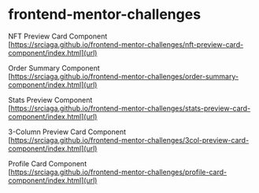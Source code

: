 # frontend-mentor-challenges

NFT Preview Card Component  
[https://srciaga.github.io/frontend-mentor-challenges/nft-preview-card-component/index.html](url)
  
Order Summary Component  
[https://srciaga.github.io/frontend-mentor-challenges/order-summary-component/index.html](url)
  
Stats Preview Component  
[https://srciaga.github.io/frontend-mentor-challenges/stats-preview-card-component/index.html](url)

3-Column Preview Card Component  
[https://srciaga.github.io/frontend-mentor-challenges/3col-preview-card-component/index.html](url)

Profile Card Component  
[https://srciaga.github.io/frontend-mentor-challenges/profile-card-component/index.html](url)